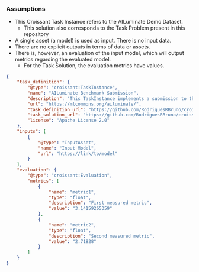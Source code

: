 ### Assumptions
- This Croissant Task Instance refers to the AILuminate Demo Dataset.
  - This solution also corresponds to the Task Problem present in this repository
- A single asset (a model) is used as input. There is no input data.
- There are no explicit outputs in terms of data or assets.
- There is, however, an evaluation of the input model, which will output metrics regarding the evaluated model.
  - For the Task Solution, the evaluation metrics have values.

```json
{
    "task_definition": {
        "@type": "croissant:TaskInstance",
        "name": "AILuminate Benchmark Submission",
        "description": "This TaskInstance implements a submission to the AILuminate benchmark",
        "url": "https://mlcommons.org/ailuminate/",
        "task_definition_url": "https://github.com/RodriguesRBruno/croissant-tasks/blob/main/Benchmark/benchmark-taskdefinition.md",
        "task_solution_url": "https://github.com/RodriguesRBruno/croissant-tasks/blob/main/Benchmark/benchmark-tasksolution.md",
        "license": "Apache License 2.0"
    },
    "inputs": [
        {
            "@type": "InputAsset",
            "name": "Input Model",
            "url": "https://link/to/model"
        }
    ],
    "evaluation": {
        "@type": "croissant:Evaluation",
        "metrics": [
            {
                "name": "metric1",
                "type": "float",
                "description": "First measured metric",
                "value": "3.14159265359"
            },
            {
                "name": "metric2",
                "type": "float",
                "description": "Second measured metric",
                "value": "2.71828"
            }
        ]
    }
}
```